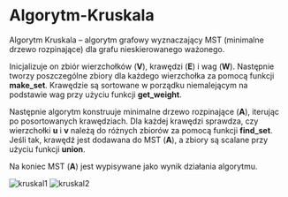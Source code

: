 # Algorytm-Kruskala
Algorytm Kruskala – algorytm grafowy wyznaczający MST (minimalne drzewo rozpinające) dla grafu nieskierowanego ważonego.

Inicjalizuje on zbiór wierzchołków (**V**), krawędzi (**E**) i wag (**W**). Następnie tworzy poszczególne zbiory dla każdego wierzchołka za pomocą funkcji **make_set**. Krawędzie są sortowane w porządku niemalejącym na podstawie wag przy użyciu funkcji **get_weight**.

Następnie algorytm konstruuje minimalne drzewo rozpinające (**A**), iterując po posortowanych krawędziach. Dla każdej krawędzi sprawdza, czy wierzchołki **u** i **v** należą do różnych zbiorów za pomocą funkcji **find_set**. Jeśli tak, krawędź jest dodawana do MST (**A**), a zbiory są scalane przy użyciu funkcji **union**.

Na koniec MST (**A**) jest wypisywane jako wynik działania algorytmu.

![kruskal1](https://github.com/maxyymmm/Algorytm-Kruskala/assets/120425774/d3c3b8d5-681e-4567-88c4-7a8f779c183b)
![kruskal2](https://github.com/maxyymmm/Algorytm-Kruskala/assets/120425774/47cfabf1-c859-483c-838f-c1dc15bad749)
